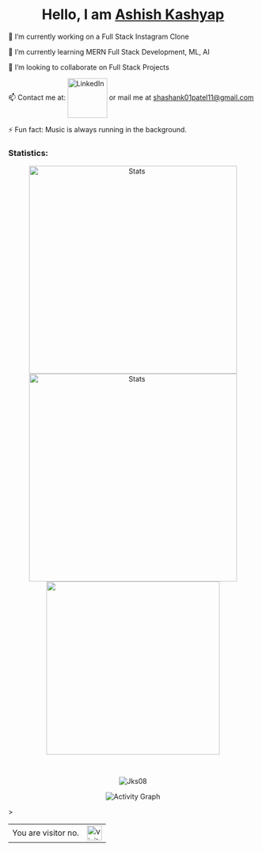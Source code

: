 <h1 align="center"> Hello, I am <a href="https://www.linkedin.com/in/ashish-kashyap-184291200/">Ashish Kashyap </a></h1>

🔭 I’m currently working on a Full Stack Instagram Clone

🌱 I’m currently learning MERN Full Stack Development, ML, AI

👯 I’m looking to collaborate on Full Stack Projects

📫 Contact me at: [<img align="center" alt="LinkedIn" width="80px" src="https://github.com/melanieshi0120/melanieshi0120/blob/master/linkedin.ico" />](https://www.linkedin.com/in/shashank-patel-70451618b/) or mail me at shashank01patel11@gmail.com

⚡ Fun fact: Music is always running in the background.

### Statistics:

<p align="center">
          <img align="center" width="420" src="https://github-readme-stats.vercel.app/api?username=skp0111&count_private=true&show_icons=true&theme=github_dark" alt="Stats" />
          <img align="center" width="420" src="https://github-readme-streak-stats.herokuapp.com/?user=skp0111&theme=dark" alt="Stats" />
          <img align="center" width="350" src="https://github-readme-stats.vercel.app/api/top-langs/?username=skp0111&theme=github_dark&langs_count=5&layout=compact">
</p>

<br>
<p align="center"> <img src="https://github-profile-trophy.vercel.app/?username=skp0111&no-frame=true&theme=dracula&no-bg=true&margin-w=40" alt="Jks08" /></a> </p>

<p align="center"> <img src="https://activity-graph.herokuapp.com/graph?username=skp0111&theme=react-dark" alt="Activity Graph"></p>
<table>
<tr>
<td>You are visitor no.</td>
<td><img src="https://profile-counter.glitch.me/skp0111/count.svg" alt="visitor count" height="30" /></td>>
</tr>
</table>
